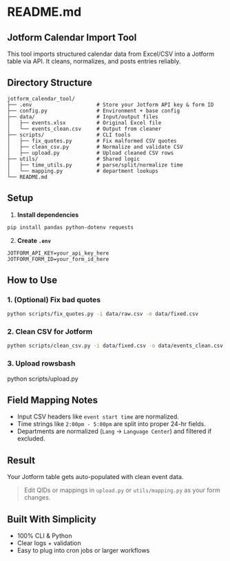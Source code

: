 # README.md

## Jotform Calendar Import Tool

This tool imports structured calendar data from Excel/CSV into a Jotform table via API. It cleans, normalizes, and posts entries reliably.

## Directory Structure

```
jotform_calendar_tool/
├── .env                     # Store your Jotform API key & form ID
├── config.py                # Environment + base config
├── data/                    # Input/output files
│   ├── events.xlsx          # Original Excel file
│   └── events_clean.csv     # Output from cleaner
├── scripts/                 # CLI tools
│   ├── fix_quotes.py        # Fix malformed CSV quotes
│   ├── clean_csv.py         # Normalize and validate CSV
│   ├── upload.py            # Upload cleaned CSV rows
├── utils/                   # Shared logic
│   ├── time_utils.py        # parse/split/normalize time
│   └── mapping.py           # department lookups
└── README.md
```

## Setup

1. **Install dependencies**

```bash
pip install pandas python-dotenv requests
```

2. **Create `.env`**

```
JOTFORM_API_KEY=your_api_key_here
JOTFORM_FORM_ID=your_form_id_here
```

## How to Use

### 1. (Optional) Fix bad quotes

```bash
python scripts/fix_quotes.py -i data/raw.csv -o data/fixed.csv
```

### 2. Clean CSV for Jotform

```bash
python scripts/clean_csv.py -i data/fixed.csv -o data/events_clean.csv
```

### 3. Upload rowsbash

python scripts/upload.py

## Field Mapping Notes

- Input CSV headers like `event start time` are normalized.
- Time strings like `2:00pm - 5:00pm` are split into proper 24-hr fields.
- Departments are normalized (`Lang` → `Language Center`) and filtered if excluded.

## Result

Your Jotform table gets auto-populated with clean event data.

> Edit QIDs or mappings in `upload.py` or `utils/mapping.py` as your form changes.

## Built With Simplicity

- 100% CLI & Python
- Clear logs + validation
- Easy to plug into cron jobs or larger workflows
